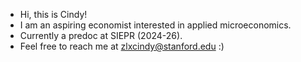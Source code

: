 - Hi, this is Cindy!
- I am an aspiring economist interested in applied microeconomics.
- Currently a predoc at SIEPR (2024-26).
- Feel free to reach me at zlxcindy@stanford.edu :)

<!---
linxicindyzeng/linxicindyzeng is a ✨ special ✨ repository because its `README.md` (this file) appears on your GitHub profile.
You can click the Preview link to take a look at your changes.
--->

